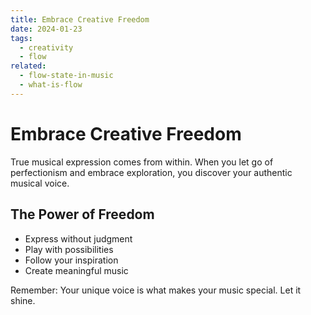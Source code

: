 ```yaml
---
title: Embrace Creative Freedom
date: 2024-01-23
tags:
  - creativity
  - flow
related:
  - flow-state-in-music
  - what-is-flow
---
```


# Embrace Creative Freedom

True musical expression comes from within. When you let go of perfectionism and embrace exploration, you discover your authentic musical voice.

## The Power of Freedom
- Express without judgment
- Play with possibilities
- Follow your inspiration
- Create meaningful music

Remember: Your unique voice is what makes your music special. Let it shine.
